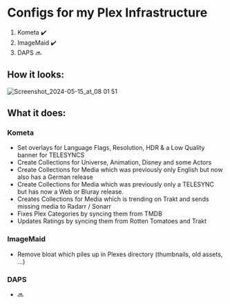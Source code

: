 # Configs for my Plex Infrastructure

1. Kometa ✔️
2. ImageMaid ✔️
3. DAPS 🔜

## How it looks:

![Screenshot_2024-05-15_at_08 01 51](https://github.com/user-attachments/assets/2e7eef6f-4f7f-41f5-ac7b-5e2c7b407cd5)

## What it does:

### Kometa
- Set overlays for Language Flags, Resolution, HDR & a Low Quality banner for TELESYNCS
- Create Collections for Universe, Animation, Disney and some Actors
- Create Collections for Media which was previously only English but now also has a German release
- Create Collections for Media which was previously only a TELESYNC but has now a Web or Bluray release.
- Creates Collections for Media which is trending on Trakt and sends missing media to Radarr / Sonarr
- Fixes Plex Categories by syncing them from TMDB
- Updates Ratings by syncing them from Rotten Tomatoes and Trakt

### ImageMaid
- Remove bloat which piles up in Plexes directory (thumbnails, old assets, ...)

### DAPS
- 🔜
